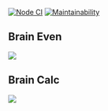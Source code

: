 [![Node CI](https://github.com/Mikhail1992/frontend-project-lvl1/workflows/Node.js%20CI/badge.svg)](https://github.com/Mikhail1992/frontend-project-lvl1/actions)
[![Maintainability](https://api.codeclimate.com/v1/badges/a99a88d28ad37a79dbf6/maintainability)](https://codeclimate.com/github/codeclimate/codeclimate/maintainability)

## Brain Even

<a href="https://asciinema.org/a/XeaPpKHPTMUhniahFJ696F69N" target="_blank"><img src="https://asciinema.org/a/XeaPpKHPTMUhniahFJ696F69N.svg" /></a>

## Brain Calc
<a href="https://asciinema.org/a/Scy4328p3G5Va4GYDuOgxVuJb" target="_blank"><img src="https://asciinema.org/a/Scy4328p3G5Va4GYDuOgxVuJb.svg" /></a>
